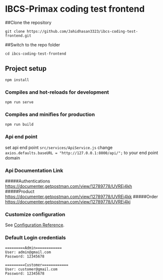 # IBCS-Primax coding test frontend

##Clone the repository

    git clone https://github.com/Jahidhasan3323/ibcs-coding-test-frontend.git

##Switch to the repo folder

    cd ibcs-coding-test-frontend

## Project setup
```
npm install
```

### Compiles and hot-reloads for development
```
npm run serve
```

### Compiles and minifies for production
```
npm run build
```
### Api end point
set api end point 
```src/services/ApiService.js``` change ```axios.defaults.baseURL = "http://127.0.0.1:8000/api/";``` to your end point domain


### Api Documentation Link

#####Authentications
https://documenter.getpostman.com/view/12789778/UVREj4kh
#####Product
https://documenter.getpostman.com/view/12789778/UVREj4kk
#####Order
https://documenter.getpostman.com/view/12789778/UVREj4kj


### Customize configuration
See [Configuration Reference](https://cli.vuejs.org/config/).

### Default Login credentials

```
=========Admin============
User: admin@gmail.com
Password: 12345678

=========Customer============
User: customer@gmail.com
Password: 12345678
```